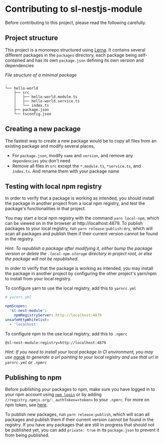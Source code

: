 # Contributing to sl-nestjs-module

Before contributing to this project, please read the following carefully.

## Project structure

This project is a monorepo structured using [Lerna](https://github.com/lerna/lerna). It contains several different packages in the `packages` directory, each package being self-contained and has its own `package.json` defining its own version and dependencies

_File structure of a minimal package_

```
.
└── hello-world
    ├── src
    │   ├── hello-world.module.ts
    │   ├── hello-world.service.ts
    │   └── index.ts
    ├── package.json
    └── tsconfig.json
```

## Creating a new package

The fastest way to create a new package would be to copy all files from an existing package and modify several places,

- For `package.json`, modify `name` and `version`, and remove any `dependencies` you don't need
- Remove all files in `src` except the `*.module.ts`, `*service.ts`, and `index.ts`. And rename them with your package name

## Testing with local npm registry

In order to verify that a package is working as intended, you should install the package in another project from a local npm registry, and test the package's functionalities in that project.

You may start a local npm registry with the command `yarn local-npm`, which can be viewed on in the browser at http://localhost:4879. To publish packages to your local registry, run `yarn release:publish:dry`, which will scan all packages and publish them if their current version cannot be found in the registry.

_Hint: To republish a package after modifying it, either bump the package version or delete the `.local-npm-storage` directory in project root, or else the package will not be republished._

In order to verify that the package is working as intended, you may install the package in another project by configuring the other project's yarn/npm to install from your local registry.

To configure yarn to use the local registry, add this to `yarnrc.yml`

```yml
# yarnrc.yml

npmScopes:
  'sl-nest-module':
    npmRegistryServer: http://localhost:4879
unsafeHttpWhitelist:
  - 'localhost'
```

To configure npm to the use local registry, add this to `.npmrc`

```
@sl-nest-module:registry=http://localhost:4879
```

_Hint: If you need to install your local package in CI environment, you may use [ngrok](https://ngrok.com/) to generate a url pointing to your local registry and use that url in `yarnrc.yml` or `.npmrc`_

## Publishing to npm

Before publishing your packages to npm, make sure you have logged in to your npm account using [`npm login`](https://docs.npmjs.com/cli/v7/commands/npm-adduser) or by adding `//registry.npmjs.org/:_authToken=<token>` to your `.npmrc`. For more on npm token, see [here](https://docs.npmjs.com/creating-and-viewing-access-tokens).

To publish new packages, run `yarn release:publish`, which will scan all packages and publish them if their current version cannot be found in the registry. If you have any packages that are still in progress that should not be published yet, you can add `private: true` in its `package.json` to prevent it from being published.
